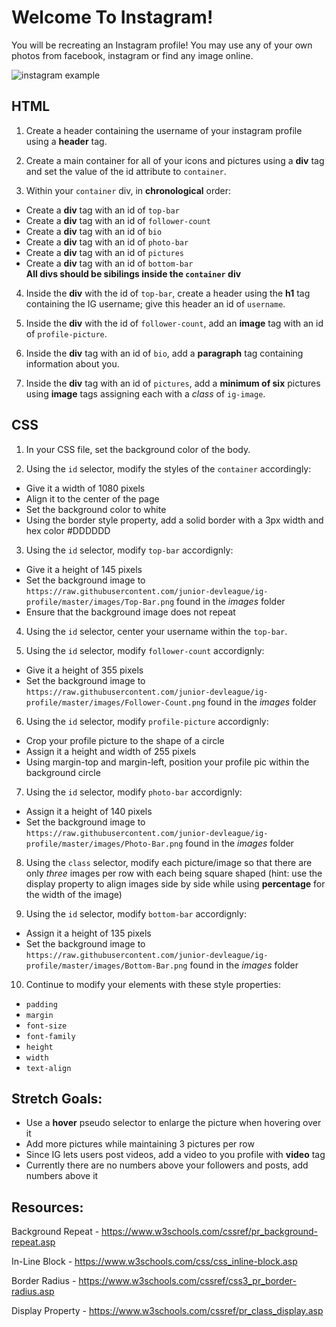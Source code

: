 # Welcome To Instagram!

You will be recreating an Instagram profile! You may use any of your own photos from facebook, instagram or find any image online.

![instagram example](https://github.com/junior-devleague/ig-profile/raw/master/images/Example.png 'Instagram Example')

## HTML

1. Create a header containing the username of your instagram profile using a **header** tag.

2. Create a main container for all of your icons and pictures using a **div** tag and set the value of the id attribute to `container`.

3. Within your `container` div, in **chronological** order:

* Create a **div** tag with an id of `top-bar`
* Create a **div** tag with an id of `follower-count`
* Create a **div** tag with an id of `bio`
* Create a **div** tag with an id of `photo-bar`
* Create a **div** tag with an id of `pictures`
* Create a **div** tag with an id of `bottom-bar`<br>
  **All divs should be sibilings inside the `container` div**

4. Inside the **div** with the id of `top-bar`, create a header using the **h1** tag containing the IG username; give this header an id of `username`.

5) Inside the **div** with the id of `follower-count`, add an **image** tag with an id of `profile-picture`.

6. Inside the **div** tag with an id of `bio`, add a **paragraph** tag containing information about you.

7) Inside the **div** tag with an id of `pictures`, add a **minimum of six** pictures using **image** tags assigning each with a _class_ of `ig-image`.

## CSS

1. In your CSS file, set the background color of the body.

2) Using the `id` selector, modify the styles of the `container` accordingly:

* Give it a width of 1080 pixels
* Align it to the center of the page
* Set the background color to white
* Using the border style property, add a solid border with a 3px width and hex color #DDDDDD

3. Using the `id` selector, modify `top-bar` accordignly:

* Give it a height of 145 pixels
* Set the background image to `https://raw.githubusercontent.com/junior-devleague/ig-profile/master/images/Top-Bar.png` found in the _images_ folder
* Ensure that the background image does not repeat

4. Using the `id` selector, center your username within the `top-bar`.

5) Using the `id` selector, modify `follower-count` accordignly:

* Give it a height of 355 pixels
* Set the background image to `https://raw.githubusercontent.com/junior-devleague/ig-profile/master/images/Follower-Count.png` found in the _images_ folder

6. Using the `id` selector, modify `profile-picture` accordignly:

* Crop your profile picture to the shape of a circle
* Assign it a height and width of 255 pixels
* Using margin-top and margin-left, position your profile pic within the background circle

7. Using the `id` selector, modify `photo-bar` accordignly:

* Assign it a height of 140 pixels
* Set the background image to `https://raw.githubusercontent.com/junior-devleague/ig-profile/master/images/Photo-Bar.png` found in the _images_ folder

8. Using the `class` selector, modify each picture/image so that there are only _three_ images per row with each being square shaped (hint: use the display property to align images side by side while using **percentage** for the width of the image)

9) Using the `id` selector, modify `bottom-bar` accordignly:

* Assign it a height of 135 pixels
* Set the background image to `https://raw.githubusercontent.com/junior-devleague/ig-profile/master/images/Bottom-Bar.png` found in the _images_ folder

10. Continue to modify your elements with these style properties:

* `padding`
* `margin`
* `font-size`
* `font-family`
* `height`
* `width`
* `text-align`

## Stretch Goals:

* Use a **hover** pseudo selector to enlarge the picture when hovering over it
* Add more pictures while maintaining 3 pictures per row
* Since IG lets users post videos, add a video to you profile with **video** tag
* Currently there are no numbers above your followers and posts, add numbers above it

## Resources:

Background Repeat - https://www.w3schools.com/cssref/pr_background-repeat.asp

In-Line Block - https://www.w3schools.com/css/css_inline-block.asp

Border Radius - https://www.w3schools.com/cssref/css3_pr_border-radius.asp

Display Property - https://www.w3schools.com/cssref/pr_class_display.asp
